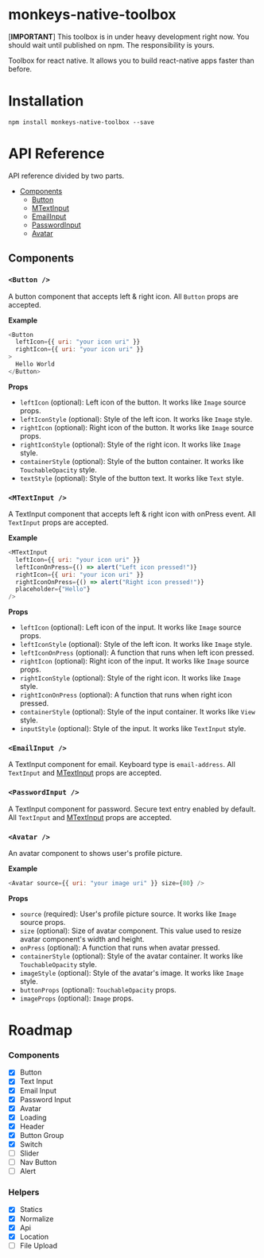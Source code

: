 # monkeys-native-toolbox

[**IMPORTANT**] This toolbox is in under heavy development right now. You should wait until published on npm. The responsibility is yours.

Toolbox for react native. It allows you to build react-native apps faster than before.

# Installation

`npm install monkeys-native-toolbox --save`

# API Reference

API reference divided by two parts.

- [Components](https://github.com/melihmucuk/monkeys-native-toolbox#components)
  - [Button](https://github.com/melihmucuk/monkeys-native-toolbox#button-)
  - [MTextInput](https://github.com/melihmucuk/monkeys-native-toolbox#mtextinput-)
  - [EmailInput](https://github.com/melihmucuk/monkeys-native-toolbox#emailinput-)
  - [PasswordInput](https://github.com/melihmucuk/monkeys-native-toolbox#passwordinput-)
  - [Avatar](https://github.com/melihmucuk/monkeys-native-toolbox#avatar-)

## Components

### `<Button />`

A button component that accepts left & right icon. All `Button` props are accepted.

**Example**

```javascript
<Button
  leftIcon={{ uri: "your icon uri" }}
  rightIcon={{ uri: "your icon uri" }}
>
  Hello World
</Button>
```

**Props**

- `leftIcon` (optional): Left icon of the button. It works like `Image` source props.
- `leftIconStyle` (optional): Style of the left icon. It works like `Image` style.
- `rightIcon` (optional): Right icon of the button. It works like `Image` source props.
- `rightIconStyle` (optional): Style of the right icon. It works like `Image` style.
- `containerStyle` (optional): Style of the button container. It works like `TouchableOpacity` style.
- `textStyle` (optional): Style of the button text. It works like `Text` style.

### `<MTextInput />`

A TextInput component that accepts left & right icon with onPress event. All `TextInput` props are accepted.

**Example**

```javascript
<MTextInput
  leftIcon={{ uri: "your icon uri" }}
  leftIconOnPress={() => alert("Left icon pressed!")}
  rightIcon={{ uri: "your icon uri" }}
  rightIconOnPress={() => alert("Right icon pressed!")}
  placeholder={"Hello"}
/>
```

**Props**

- `leftIcon` (optional): Left icon of the input. It works like `Image` source props.
- `leftIconStyle` (optional): Style of the left icon. It works like `Image` style.
- `leftIconOnPress` (optional): A function that runs when left icon pressed.
- `rightIcon` (optional): Right icon of the input. It works like `Image` source props.
- `rightIconStyle` (optional): Style of the right icon. It works like `Image` style.
- `rightIconOnPress` (optional): A function that runs when right icon pressed.
- `containerStyle` (optional): Style of the input container. It works like `View` style.
- `inputStyle` (optional): Style of the input. It works like `TextInput` style.

### `<EmailInput />`

A TextInput component for email. Keyboard type is `email-address`. All `TextInput` and [MTextInput](https://github.com/melihmucuk/monkeys-native-toolbox#mtextinput-) props are accepted.

### `<PasswordInput />`

A TextInput component for password. Secure text entry enabled by default. All `TextInput` and [MTextInput](https://github.com/melihmucuk/monkeys-native-toolbox#mtextinput-) props are accepted.

### `<Avatar />`

An avatar component to shows user's profile picture.

**Example**

```javascript
<Avatar source={{ uri: "your image uri" }} size={80} />
```

**Props**

- `source` (required): User's profile picture source. It works like `Image` source props.
- `size` (optional): Size of avatar component. This value used to resize avatar component's width and height.
- `onPress` (optional): A function that runs when avatar pressed.
- `containerStyle` (optional): Style of the avatar container. It works like `TouchableOpacity` style.
- `imageStyle` (optional): Style of the avatar's image. It works like `Image` style.
- `buttonProps` (optional): `TouchableOpacity` props.
- `imageProps` (optional): `Image` props.

# Roadmap

### Components

- [x] Button
- [x] Text Input
- [x] Email Input
- [x] Password Input
- [x] Avatar
- [x] Loading
- [x] Header
- [x] Button Group
- [x] Switch
- [ ] Slider
- [ ] Nav Button
- [ ] Alert

### Helpers

- [x] Statics
- [x] Normalize
- [x] Api
- [x] Location
- [ ] File Upload
